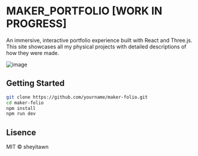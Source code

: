# MAKER_PORTFOLIO [WORK IN PROGRESS]

An immersive, interactive portfolio experience built with React and Three.js.  
This site showcases all my physical projects with detailed descriptions of how they were made.

![image](https://github.com/user-attachments/assets/7e51e13c-893b-41cf-98de-0ffd393cbee3)

## Getting Started

```bash
git clone https://github.com/yourname/maker-folio.git
cd maker-folio
npm install
npm run dev
```

## Lisence
MIT © sheyitawn
